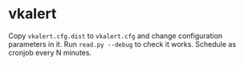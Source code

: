 # vkalert

Copy `vkalert.cfg.dist` to `vkalert.cfg` and change configuration parameters in it.
Run `read.py --debug` to check it works.
Schedule as cronjob every N minutes.
